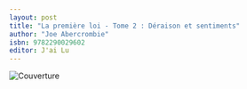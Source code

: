 ```yaml
---
layout: post
title: "La première loi - Tome 2 : Déraison et sentiments"
author: "Joe Abercrombie"
isbn: 9782290029602
editor: J'ai Lu
---
```


![Couverture](/img/9782290029602.jpg)